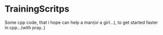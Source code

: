 # TrainingScritps
Some cpp code, that i hope can help a man(or a girl...),
to get started faster in cpp...(with pray..)

